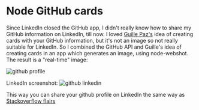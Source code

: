 # Node GitHub cards

Since LinkedIn closed the GitHub app, I didn't really know how to share my GitHub information on LinkedIn, till now. I loved 
[Guille Paz's](https://github.com/pazguille/github-card) idea of creating cards with your GitHub information, but it's not an image so not really suitable for LinkedIn. So I combined the GitHub API and Guille's idea of creating cards in an app which generates an image, using node-webshot. The result is a "real-time" image:

![github profile](http://node-github-cards.herokuapp.com/images/profile-basic)

LinkedIn screenshot:
![github linkedin](https://www.dropbox.com/s/8irknjup3ee01bp/Screenshot%202016-03-20%2023.51.08.png)

This way you can share your github profile on LinkedIn the same way as [Stackoverflow flairs](stackoverflow.com/users/flair)
